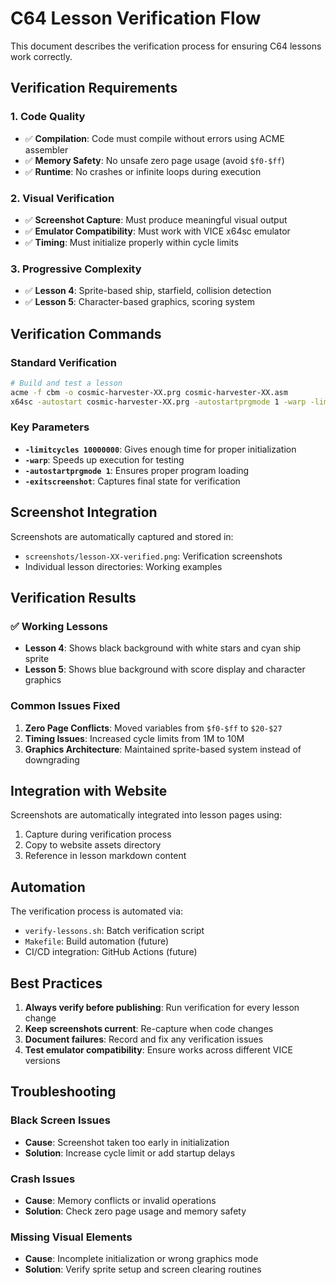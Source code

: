 # C64 Lesson Verification Flow

This document describes the verification process for ensuring C64 lessons work correctly.

## Verification Requirements

### 1. Code Quality
- ✅ **Compilation**: Code must compile without errors using ACME assembler
- ✅ **Memory Safety**: No unsafe zero page usage (avoid `$f0-$ff`)
- ✅ **Runtime**: No crashes or infinite loops during execution

### 2. Visual Verification
- ✅ **Screenshot Capture**: Must produce meaningful visual output
- ✅ **Emulator Compatibility**: Must work with VICE x64sc emulator
- ✅ **Timing**: Must initialize properly within cycle limits

### 3. Progressive Complexity
- ✅ **Lesson 4**: Sprite-based ship, starfield, collision detection
- ✅ **Lesson 5**: Character-based graphics, scoring system

## Verification Commands

### Standard Verification
```bash
# Build and test a lesson
acme -f cbm -o cosmic-harvester-XX.prg cosmic-harvester-XX.asm
x64sc -autostart cosmic-harvester-XX.prg -autostartprgmode 1 -warp -limitcycles 10000000 -exitscreenshot lesson-XX-verified.png
```

### Key Parameters
- **`-limitcycles 10000000`**: Gives enough time for proper initialization
- **`-warp`**: Speeds up execution for testing
- **`-autostartprgmode 1`**: Ensures proper program loading
- **`-exitscreenshot`**: Captures final state for verification

## Screenshot Integration

Screenshots are automatically captured and stored in:
- `screenshots/lesson-XX-verified.png`: Verification screenshots
- Individual lesson directories: Working examples

## Verification Results

### ✅ Working Lessons
- **Lesson 4**: Shows black background with white stars and cyan ship sprite
- **Lesson 5**: Shows blue background with score display and character graphics

### Common Issues Fixed
1. **Zero Page Conflicts**: Moved variables from `$f0-$ff` to `$20-$27`
2. **Timing Issues**: Increased cycle limits from 1M to 10M
3. **Graphics Architecture**: Maintained sprite-based system instead of downgrading

## Integration with Website

Screenshots are automatically integrated into lesson pages using:
1. Capture during verification process
2. Copy to website assets directory
3. Reference in lesson markdown content

## Automation

The verification process is automated via:
- `verify-lessons.sh`: Batch verification script
- `Makefile`: Build automation (future)
- CI/CD integration: GitHub Actions (future)

## Best Practices

1. **Always verify before publishing**: Run verification for every lesson change
2. **Keep screenshots current**: Re-capture when code changes
3. **Document failures**: Record and fix any verification issues
4. **Test emulator compatibility**: Ensure works across different VICE versions

## Troubleshooting

### Black Screen Issues
- **Cause**: Screenshot taken too early in initialization
- **Solution**: Increase cycle limit or add startup delays

### Crash Issues  
- **Cause**: Memory conflicts or invalid operations
- **Solution**: Check zero page usage and memory safety

### Missing Visual Elements
- **Cause**: Incomplete initialization or wrong graphics mode
- **Solution**: Verify sprite setup and screen clearing routines